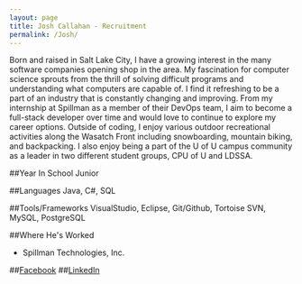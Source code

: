 ```yaml
---
layout: page
title: Josh Callahan - Recruitment
permalink: /Josh/
---
```

Born and raised in Salt Lake City, I have a growing interest in the many software companies opening shop in the area.  My fascination for computer science sprouts from the thrill of solving difficult programs and understanding what computers are capable of.  I find it refreshing to be a part of an industry that is constantly changing and improving.  From my internship at Spillman as a member of their DevOps team, I aim to become a full-stack developer over time and would love to continue to explore my career options.  Outside of coding, I enjoy various outdoor recreational activities along the Wasatch Front including snowboarding, mountain biking, and backpacking.  I also enjoy being a part of the U of U campus community as a leader in two different student groups, CPU of U and LDSSA.

##Year In School
Junior

##Languages
Java, C#, SQL

##Tools/Frameworks
VisualStudio, Eclipse, Git/Github, Tortoise SVN, MySQL, PostgreSQL

##Where He's Worked
- Spillman Technologies, Inc.

##[Facebook](https://www.facebook.com/josh.callahan.716)
##[LinkedIn](https://www.linkedin.com/pub/joshua-callahan/106/1bb/90a)

